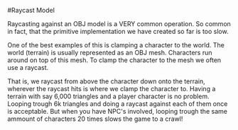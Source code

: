 #Raycast Model

Raycasting against an OBJ model is a VERY common operation. So common in fact, that the primitive implementation we have created so far is too slow.

One of the best examples of this is clamping a character to the world. The world (terrain) is usually represented as an OBJ mesh. Characters run around on top of this mesh. To clamp the character to the mesh we often use a raycast. 

That is, we raycast from above the character down onto the terrain, wherever the raycast hits is where we clamp the character to. Having a terrain with say 6,000 triangles and a player character is no problem. Looping trough 6k triangles and doing a raycast against each of them once is acceptable. But when you have NPC's involved, looping trough the same ammount of characters 20 times slows the game to a crawl!